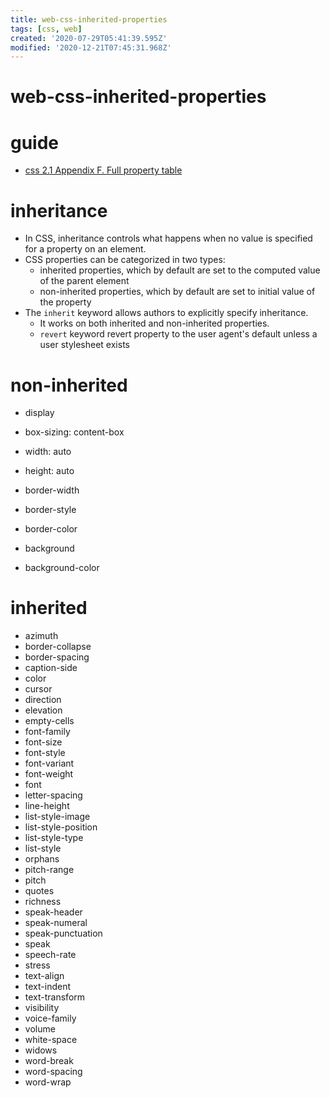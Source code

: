 ```yaml
---
title: web-css-inherited-properties
tags: [css, web]
created: '2020-07-29T05:41:39.595Z'
modified: '2020-12-21T07:45:31.968Z'
---
```


# web-css-inherited-properties

# guide

- [css 2.1 Appendix F. Full property table](https://www.w3.org/TR/CSS21/propidx.html)

# inheritance

- In CSS, inheritance controls what happens when no value is specified for a property on an element.
- CSS properties can be categorized in two types:
  - inherited properties, which by default are set to the computed value of the parent element
  - non-inherited properties, which by default are set to initial value of the property
- The `inherit` keyword allows authors to explicitly specify inheritance. 
  - It works on both inherited and non-inherited properties.
  - `revert` keyword revert property to the user agent's default unless a user stylesheet exists

# non-inherited

- display

- box-sizing: content-box
- width: auto
- height: auto

- border-width
- border-style
- border-color

- background
- background-color

# inherited

- azimuth
- border-collapse
- border-spacing
- caption-side
- color
- cursor
- direction
- elevation
- empty-cells
- font-family
- font-size
- font-style
- font-variant
- font-weight
- font
- letter-spacing
- line-height
- list-style-image
- list-style-position
- list-style-type
- list-style
- orphans
- pitch-range
- pitch
- quotes
- richness
- speak-header
- speak-numeral
- speak-punctuation
- speak
- speech-rate
- stress
- text-align
- text-indent
- text-transform
- visibility
- voice-family
- volume
- white-space
- widows
- word-break
- word-spacing
- word-wrap
